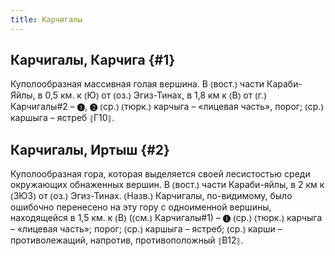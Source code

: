```yaml
---
title: Карчигалы
---
```

## Карчигалы, Карчига {#1}

Куполообразная массивная голая вершина. В ⦅вост.⦆ части Караби-Яйлы, в 0,5 км. к ⦅Ю⦆ от ⦅оз.⦆ Эгиз-Тинах, в 1,8 км к ⦅В⦆ от ⦅г.⦆ Карчигалы#2 – ❶, ❷ ⦅ср.⦆ ⦅тюрк.⦆ карчыга – «лицевая часть», порог; ⦅ср.⦆ каршыга – ястреб ⦃Г10⦄.

## Карчигалы, Иртыш {#2}

Куполообразная гора, которая выделяется своей лесистостью среди окружающих обнаженных вершин. В ⦅вост.⦆ части Караби-яйлы, в 2 км к ⦅ЗЮЗ⦆ от ⦅оз.⦆ Эгиз-Тинах. ⦅Назв.⦆ Карчигалы, по-видимому, было ошибочно перенесено на эту гору с одноименной вершины, находящейся в 1,5 км. к ⦅В⦆ (⦅см.⦆ Карчигалы#1) – ❶ ⦅ср.⦆ ⦅тюрк.⦆ карчыга – «лицевая часть»; порог; ⦅ср.⦆ каршыга – ястреб; ⦅ср.⦆ карши – противолежащий, напротив, противоположный ⦃В12⦄.
